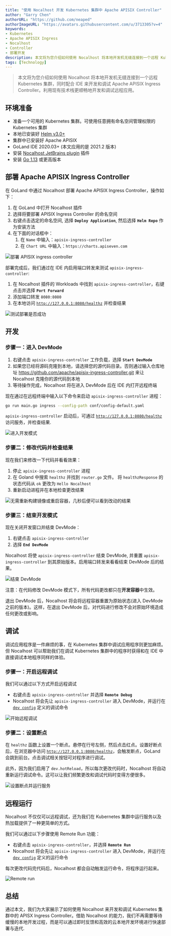 ```yaml
---
title: "使用 Nocalhost 开发 Kubernetes 集群中 Apache APISIX Controller"
author: "Garry Chen"
authorURL: "https://github.com/neaped"
authorImageURL: "https://avatars.githubusercontent.com/u/3713305?v=4"
keywords: 
- Kubernetes
- Apache APISIX Ingress
- Nocalhost
- Controller
- 部署开发
description: 本文将为您介绍如何使用 Nocalhost 将本地开发机无缝连接到一个远程 Kubernetes 集群，同时配合 IDE 来开发和调试 Apache APISIX Ingress Controller。利用现有技术栈更顺畅地开发和调试远程应用。
tags: [Technology]
---
```


> 本文将为您介绍如何使用 Nocalhost 将本地开发机无缝连接到一个远程 Kubernetes 集群，同时配合 IDE 来开发和调试 Apache APISIX Ingress Controller。利用现有技术栈更顺畅地开发和调试远程应用。

<!--truncate-->

## 环境准备

- 准备一个可用的 Kubernetes 集群。可使用任意拥有命名空间管理权限的 Kubernetes 集群
- 本地已安装好 [Helm v3.0+](https://helm.sh)
- 集群中已安装好 Apache APISIX
- GoLand IDE 2020.03+ (本文应用的是 2021.2 版本)
- 安装 [Nocalhost JetBrains plugin](https://nocalhost.dev/zh-CN/docs/installation#install-jetbrains-plugin) 插件
- 安装 [Go 1.13](https://golang.org/dl/) 或更高版本

## 部署 Apache APISIX Ingress Controller

在 GoLand 中通过 Nocalhost 部署 Apache APISIX Ingress Controller，操作如下：

1. 在 GoLand 中打开 Nocalhost 插件
2. 选择将要部署 APISIX Ingress Controller 的命名空间
3. 右键点击选定的命名空间, 选择 **`Deploy Application`**, 然后选择 **`Helm Repo`** 作为安装方法
4. 在下面的对话框中：
    1. 在 `Name` 中输入：`apisix-ingress-controller`
    2. 在 `Chart URL` 中输入：`https://charts.apiseven.com`

![部署 APISIX ingress controller](https://static.apiseven.com/202108/1637131316244-f1a58c88-8628-4918-a4c4-1ad287742fd0.gif)

部署完成后，我们通过在 IDE 内启用端口转发来测试 `apisix-ingress-controller`:

1. 在 Nocalhost 插件的 Workloads 中找到 `apisix-ingress-controller`，右键点击并选择 **`Port Forward`**
2. 添加端口转发 `8080:8080`
3. 在本地访问 [`http://127.0.0.1:8080/healthz`](http://127.0.0.1:8080/healthz) 并检查结果

![测试部署是否成功](https://static.apiseven.com/202108/1637131450462-842c3baf-b7a4-4598-be0b-27486bf1cf28.gif)

## 开发

### 步骤一：进入 DevMode

1. 右键点击 `apisix-ingress-controller` 工作负载，选择 **`Start DevMode`**
2. 如果您已经将源码克隆到本地，请选择您的源代码目录。否则通过输入仓库地址 https://github.com/apache/apisix-ingress-controller.git 来让 Nocalhost 克隆你的源代码到本地
3. 等待操作完成，Nocalhost 将在进入 DevMode 后在 IDE 内打开远程终端

现在通过在远程终端中输入以下命令来启动 `apisix-ingress-controller` 进程：

```bash
go run main.go ingress --config-path conf/config-default.yaml
```

`apisix-ingress-controller` 启动后，可通过 [`http://127.0.0.1:8080/healthz`](http://127.0.0.1:8080/healthz) 访问服务，并检查结果.

![进入开发模式](https://static.apiseven.com/202108/1637131513751-b9184c10-4da3-4ab2-b403-56ae2360704a.gif)

### 步骤二：修改代码并检查结果

现在我们来修改一下代码并看看效果：

1. 停止 `apisix-ingress-controller` 进程
2. 在 Goland 中搜索 `healthz` 并找到 `router.go` 文件。 将 `healthzResponse` 的状态代码从 `ok` 更改为 `Hello Nocalhost`
3. 重新启动进程并在本地检查更改结果

![无需重新构建镜像或重启容器，几秒后便可以看到改动的结果](https://static.apiseven.com/202108/1637131699629-a0766f66-0faa-4bf8-9013-284e5f2bdd57.gif)

### 步骤三：结束开发模式

现在关闭开发窗口并结束 DevMode：

1. 右键点击 `apisix-ingress-controller`
2. 选择 **`End DevMode`**

Nocalhost 将使 `apisix-ingress-controller` 结束 DevMode, 并重置 `apisix-ingress-controller` 到其原始版本。启用端口转发来看看结束 DevMode 后的结果。

![结束 DevMode](https://static.apiseven.com/202108/1637131766524-dba7b756-ae0b-42d1-8ff0-6ac14059ce11.gif)

注意：在代码修改 DevMode 模式下，所有代码更改都只在**开发容器**中生效。

退出 DevMode 后，Nocalhost 将会将远程容器重置为原始状态(进入 DevMode 之前的版本)。这样，在退出 DevMode 后，对代码进行修改不会对原始环境造成任何更改或影响。

## 调试

调试应用程序是一件麻烦的事，在 Kubernetes 集群中调试应用程序则更加麻烦。但 Nocalhost 可以帮助我们在调试 Kubernetes 集群中的程序时获得和在 IDE 中直接调试本地程序同样的体验。

### 步骤一：开启远程调试

我们可以通过以下方式开启远程调试

- 右键点击 `apisix-ingress-controller` 并选择 **`Remote Debug`**
- Nocalhost 将会先让 `apisix-ingress-controller` 进入 DevMode，并运行在 [`dev config`](https://nocalhost.dev/zh-CN/docs/config/config-develop) 定义的调试命令

![开始远程调试](https://static.apiseven.com/202108/1637132327260-7bba1d81-cf70-4982-9a07-51cc379e6bea.gif)

### 步骤二：设置断点

在 `healthz` 函数上设置一个断点。悬停在行号左侧，然后点击红点。设置好断点后，在浏览器中访问 [`http://127.0.0.1:8080/healthz`](http://127.0.0.1:8080/healthz)，会触发断点，GoLand 会跳到前台。点击调试相关按钮可对程序进行调试。

此外，因为我们启用了 `dev.hotReload`，所以每次更改代码时，Nocalhost 将自动重新运行调试命令。这可以让我们频繁更改和调试代码时变得方便很多。

![设置断点并运行服务](https://static.apiseven.com/202108/1637132455552-86f44c0c-94d1-4ad9-a79d-0e2c6957d60b.gif)

## 远程运行

Nocalhost 不仅仅可以远程调试，还为我们在 Kubernetes 集群中运行服务以及热加载提供了一种更简单的方式。

我们可以通过以下步骤使用 Remote Run 功能：

- 右键点击 `apisix-ingress-controller`，并选择 **`Remote Run`**
- Nocalhost 将会先让 `apisix-ingress-controller` 进入 DevMode，并运行在 [`dev config`](https://nocalhost.dev/zh-CN/docs/config/config-develop) 定义的运行命令

每次更改代码完代码后，Nocalhost 都会自动触发运行命令，将程序运行起来。

![Remote run](https://static.apiseven.com/202108/1637133046432-84810667-c3ee-4d71-8a33-eb1833fd9ce2.gif)

## 总结

通过本文，我们为大家展示了如何使用 Nocalhost 来开发和调试 Kubernetes 集群中的 APISX Ingress Controller。借助 Nocalhost 的能力，我们不再需要等待缓慢的本地开发过程，而是可以通过即时反馈和高效的云本地开发环境进行快速部署与迭代.
